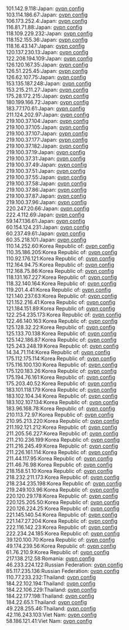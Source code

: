 101.142.9.118:Japan: [ovpn config](vpn/101_142_9_118.ovpn)  
103.114.186.67:Japan: [ovpn config](vpn/103_114_186_67.ovpn)  
106.173.252.4:Japan: [ovpn config](vpn/106_173_252_4.ovpn)  
116.81.71.88:Japan: [ovpn config](vpn/116_81_71_88.ovpn)  
118.109.229.232:Japan: [ovpn config](vpn/118_109_229_232.ovpn)  
118.152.155.36:Japan: [ovpn config](vpn/118_152_155_36.ovpn)  
118.16.43.147:Japan: [ovpn config](vpn/118_16_43_147.ovpn)  
120.137.230.13:Japan: [ovpn config](vpn/120_137_230_13.ovpn)  
122.208.194.109:Japan: [ovpn config](vpn/122_208_194_109.ovpn)  
126.120.167.35:Japan: [ovpn config](vpn/126_120_167_35.ovpn)  
126.51.225.45:Japan: [ovpn config](vpn/126_51_225_45.ovpn)  
126.62.107.75:Japan: [ovpn config](vpn/126_62_107_75.ovpn)  
153.135.187.248:Japan: [ovpn config](vpn/153_135_187_248.ovpn)  
153.215.211.27:Japan: [ovpn config](vpn/153_215_211_27.ovpn)  
175.28.172.215:Japan: [ovpn config](vpn/175_28_172_215.ovpn)  
180.199.166.72:Japan: [ovpn config](vpn/180_199_166_72.ovpn)  
183.77.170.61:Japan: [ovpn config](vpn/183_77_170_61.ovpn)  
211.124.202.97:Japan: [ovpn config](vpn/211_124_202_97.ovpn)  
219.100.37.104:Japan: [ovpn config](vpn/219_100_37_104.ovpn)  
219.100.37.105:Japan: [ovpn config](vpn/219_100_37_105.ovpn)  
219.100.37.107:Japan: [ovpn config](vpn/219_100_37_107.ovpn)  
219.100.37.177:Japan: [ovpn config](vpn/219_100_37_177.ovpn)  
219.100.37.182:Japan: [ovpn config](vpn/219_100_37_182.ovpn)  
219.100.37.19:Japan: [ovpn config](vpn/219_100_37_19.ovpn)  
219.100.37.31:Japan: [ovpn config](vpn/219_100_37_31.ovpn)  
219.100.37.49:Japan: [ovpn config](vpn/219_100_37_49.ovpn)  
219.100.37.51:Japan: [ovpn config](vpn/219_100_37_51.ovpn)  
219.100.37.55:Japan: [ovpn config](vpn/219_100_37_55.ovpn)  
219.100.37.58:Japan: [ovpn config](vpn/219_100_37_58.ovpn)  
219.100.37.86:Japan: [ovpn config](vpn/219_100_37_86.ovpn)  
219.100.37.87:Japan: [ovpn config](vpn/219_100_37_87.ovpn)  
219.100.37.96:Japan: [ovpn config](vpn/219_100_37_96.ovpn)  
220.247.20.66:Japan: [ovpn config](vpn/220_247_20_66.ovpn)  
222.4.112.69:Japan: [ovpn config](vpn/222_4_112_69.ovpn)  
59.147.136.61:Japan: [ovpn config](vpn/59_147_136_61.ovpn)  
60.154.124.231:Japan: [ovpn config](vpn/60_154_124_231.ovpn)  
60.237.49.61:Japan: [ovpn config](vpn/60_237_49_61.ovpn)  
60.35.218.101:Japan: [ovpn config](vpn/60_35_218_101.ovpn)  
110.14.252.60:Korea Republic of: [ovpn config](vpn/110_14_252_60.ovpn)  
110.35.186.205:Korea Republic of: [ovpn config](vpn/110_35_186_205.ovpn)  
110.92.176.121:Korea Republic of: [ovpn config](vpn/110_92_176_121.ovpn)  
112.164.94.75:Korea Republic of: [ovpn config](vpn/112_164_94_75.ovpn)  
112.168.75.86:Korea Republic of: [ovpn config](vpn/112_168_75_86.ovpn)  
118.131.167.227:Korea Republic of: [ovpn config](vpn/118_131_167_227.ovpn)  
118.32.140.164:Korea Republic of: [ovpn config](vpn/118_32_140_164.ovpn)  
119.201.4.41:Korea Republic of: [ovpn config](vpn/119_201_4_41.ovpn)  
121.140.237.63:Korea Republic of: [ovpn config](vpn/121_140_237_63.ovpn)  
121.152.216.41:Korea Republic of: [ovpn config](vpn/121_152_216_41.ovpn)  
121.184.151.89:Korea Republic of: [ovpn config](vpn/121_184_151_89.ovpn)  
122.254.235.173:Korea Republic of: [ovpn config](vpn/122_254_235_173.ovpn)  
122.46.140.163:Korea Republic of: [ovpn config](vpn/122_46_140_163.ovpn)  
125.128.32.22:Korea Republic of: [ovpn config](vpn/125_128_32_22.ovpn)  
125.133.70.138:Korea Republic of: [ovpn config](vpn/125_133_70_138.ovpn)  
125.142.186.87:Korea Republic of: [ovpn config](vpn/125_142_186_87.ovpn)  
125.243.248.19:Korea Republic of: [ovpn config](vpn/125_243_248_19.ovpn)  
14.34.71.114:Korea Republic of: [ovpn config](vpn/14_34_71_114.ovpn)  
175.112.175.114:Korea Republic of: [ovpn config](vpn/175_112_175_114.ovpn)  
175.116.100.130:Korea Republic of: [ovpn config](vpn/175_116_100_130.ovpn)  
175.120.183.26:Korea Republic of: [ovpn config](vpn/175_120_183_26.ovpn)  
175.194.76.161:Korea Republic of: [ovpn config](vpn/175_194_76_161.ovpn)  
175.203.40.52:Korea Republic of: [ovpn config](vpn/175_203_40_52.ovpn)  
183.101.118.179:Korea Republic of: [ovpn config](vpn/183_101_118_179.ovpn)  
183.102.104.34:Korea Republic of: [ovpn config](vpn/183_102_104_34.ovpn)  
183.102.107.134:Korea Republic of: [ovpn config](vpn/183_102_107_134.ovpn)  
183.96.168.78:Korea Republic of: [ovpn config](vpn/183_96_168_78.ovpn)  
210.113.72.97:Korea Republic of: [ovpn config](vpn/210_113_72_97.ovpn)  
210.95.213.220:Korea Republic of: [ovpn config](vpn/210_95_213_220.ovpn)  
211.192.121.212:Korea Republic of: [ovpn config](vpn/211_192_121_212.ovpn)  
211.205.56.227:Korea Republic of: [ovpn config](vpn/211_205_56_227.ovpn)  
211.210.236.199:Korea Republic of: [ovpn config](vpn/211_210_236_199.ovpn)  
211.216.245.49:Korea Republic of: [ovpn config](vpn/211_216_245_49.ovpn)  
211.226.161.114:Korea Republic of: [ovpn config](vpn/211_226_161_114.ovpn)  
211.44.117.95:Korea Republic of: [ovpn config](vpn/211_44_117_95.ovpn)  
211.46.76.98:Korea Republic of: [ovpn config](vpn/211_46_76_98.ovpn)  
218.158.51.10:Korea Republic of: [ovpn config](vpn/218_158_51_10.ovpn)  
218.232.211.173:Korea Republic of: [ovpn config](vpn/218_232_211_173.ovpn)  
218.234.235.198:Korea Republic of: [ovpn config](vpn/218_234_235_198.ovpn)  
219.249.103.96:Korea Republic of: [ovpn config](vpn/219_249_103_96.ovpn)  
220.120.29.178:Korea Republic of: [ovpn config](vpn/220_120_29_178.ovpn)  
220.125.205.50:Korea Republic of: [ovpn config](vpn/220_125_205_50.ovpn)  
220.126.224.25:Korea Republic of: [ovpn config](vpn/220_126_224_25.ovpn)  
221.145.140.54:Korea Republic of: [ovpn config](vpn/221_145_140_54.ovpn)  
221.147.27.204:Korea Republic of: [ovpn config](vpn/221_147_27_204.ovpn)  
222.116.142.23:Korea Republic of: [ovpn config](vpn/222_116_142_23.ovpn)  
222.234.24.185:Korea Republic of: [ovpn config](vpn/222_234_24_185.ovpn)  
39.120.100.70:Korea Republic of: [ovpn config](vpn/39_120_100_70.ovpn)  
49.174.239.56:Korea Republic of: [ovpn config](vpn/49_174_239_56.ovpn)  
61.76.210.9:Korea Republic of: [ovpn config](vpn/61_76_210_9.ovpn)  
217.138.212.58:Romania: [ovpn config](vpn/217_138_212_58.ovpn)  
46.233.224.122:Russian Federation: [ovpn config](vpn/46_233_224_122.ovpn)  
85.117.235.136:Russian Federation: [ovpn config](vpn/85_117_235_136.ovpn)  
110.77.233.232:Thailand: [ovpn config](vpn/110_77_233_232.ovpn)  
184.22.102.194:Thailand: [ovpn config](vpn/184_22_102_194.ovpn)  
184.22.106.229:Thailand: [ovpn config](vpn/184_22_106_229.ovpn)  
184.22.177.198:Thailand: [ovpn config](vpn/184_22_177_198.ovpn)  
184.22.65.1:Thailand: [ovpn config](vpn/184_22_65_1.ovpn)  
49.228.255.46:Thailand: [ovpn config](vpn/49_228_255_46.ovpn)  
42.116.243.103:Viet Nam: [ovpn config](vpn/42_116_243_103.ovpn)  
58.186.121.41:Viet Nam: [ovpn config](vpn/58_186_121_41.ovpn)  
